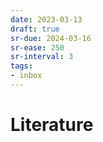 ```yaml
---
date: 2023-03-13
draft: true
sr-due: 2024-03-16
sr-ease: 250
sr-interval: 3
tags:
- inbox
---
```


# Literature